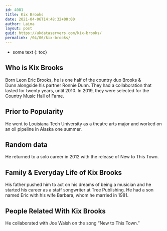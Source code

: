 ```yaml
---
id: 4081
title: Kix Brooks
date: 2021-04-06T14:48:32+00:00
author: Laima
layout: post
guid: https://ukdataservers.com/kix-brooks/
permalink: /04/06/kix-brooks/
---
```


* some text
{: toc}


## Who is Kix Brooks
                  
                  
                  
Born Leon Eric Brooks, he is one half of the country duo Brooks & Dunn alongside his partner Ronnie Dunn. They had a collaboration that lasted for twenty years, until 2010. In 2019, they were selected for the Country Music Hall of Fame.
                  
              
            
              
            
                
                
                
## Prior to Popularity
                  
                  
                  
He went to Louisiana Tech University as a theatre arts major and worked on an oil pipeline in Alaska one summer.
                  
              
            
              
            
                
                
                
## Random data
                  
                  
                  
He returned to a solo career in 2012 with the release of New to This Town.
                  
              
            
              
            
                
                
                
## Family & Everyday Life of Kix Brooks
                  
                  
                  
His father pushed him to act on his dreams of being a musician and he started his career as a staff songwriter at Tree Publishing. He had a son named Eric with his wife Barbara, whom he married in 1981.
                  
              
            
              
            
                
                
                
## People Related With Kix Brooks
                  
                  
                  
He collaborated with Joe Walsh on the song &#8220;New to This Town.&#8221;
                  
              
            
              
            
                
              
            
              
              
            
            
              
            
          
          
          